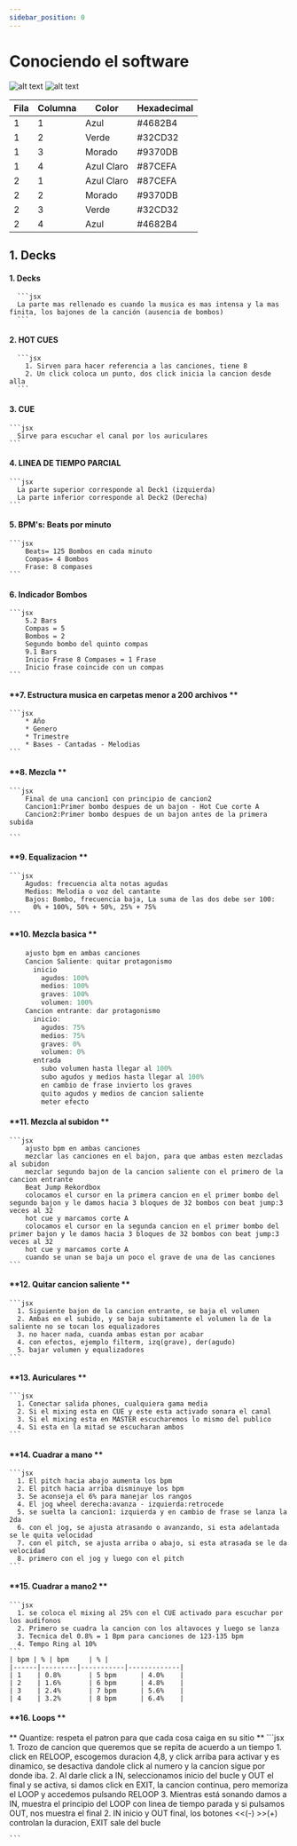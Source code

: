 ```yaml
---
sidebar_position: 0
---
```


# Conociendo el software

![alt text](image.png)
![alt text](image-1.png)

| Fila | Columna | Color     | Hexadecimal |
|------|---------|-----------|-------------|
| 1    | 1       | Azul      | #4682B4     |
| 1    | 2       | Verde     | #32CD32     |
| 1    | 3       | Morado    | #9370DB     |
| 1    | 4       | Azul Claro| #87CEFA     |
| 2    | 1       | Azul Claro| #87CEFA     |
| 2    | 2       | Morado    | #9370DB     |
| 2    | 3       | Verde     | #32CD32     |
| 2    | 4       | Azul      | #4682B4     |


## 1. Decks

  #### **1. Decks**
      ```jsx
      La parte mas rellenado es cuando la musica es mas intensa y la mas finita, los bajones de la canción (ausencia de bombos)
      ```

  #### **2. HOT CUES**
      ```jsx
        1. Sirven para hacer referencia a las canciones, tiene 8
        2. Un click coloca un punto, dos click inicia la cancion desde alla
      ```
  #### **3. CUE**
    ```jsx
      Sirve para escuchar el canal por los auriculares  
    ```
  #### **4. LINEA DE TIEMPO PARCIAL**
    ```jsx
      La parte superior corresponde al Deck1 (izquierda)
      La parte inferior corresponde al Deck2 (Derecha)
    ```
      
  #### **5. BPM's: Beats por minuto**
    ```jsx
        Beats= 125 Bombos en cada minuto
        Compas= 4 Bombos
        Frase: 8 compases
    ```
  
  #### **6. Indicador Bombos**
    ```jsx
        5.2 Bars
        Compas = 5
        Bombos = 2
        Segundo bombo del quinto compas
        9.1 Bars
        Inicio Frase 8 Compases = 1 Frase
        Inicio frase coincide con un compas
    ```
  #### **7. Estructura musica en carpetas menor a 200 archivos **
    ```jsx
        * Año
        * Genero
        * Trimestre
        * Bases - Cantadas - Melodias
    ```
   #### **8. Mezcla **
    ```jsx
        Final de una cancion1 con principio de cancion2
        Cancion1:Primer bombo despues de un bajon - Hot Cue corte A
        Cancion2:Primer bombo despues de un bajon antes de la primera subida

    ```
  #### **9. Equalizacion **
    ```jsx
        Agudos: frecuencia alta notas agudas
        Medios: Melodia o voz del cantante
        Bajos: Bombo, frecuencia baja, La suma de las dos debe ser 100: 
          0% + 100%, 50% + 50%, 25% + 75%
    ```
  #### **10. Mezcla basica **
  ```jsx
      ajusto bpm en ambas canciones
      Cancion Saliente: quitar protagonismo
        inicio
          agudos: 100%
          medios: 100%
          graves: 100%
          volumen: 100%
      Cancion entrante: dar protagonismo
        inicio:
          agudos: 75%
          medios: 75%
          graves: 0%
          volumen: 0%
        entrada
          subo volumen hasta llegar al 100%
          subo agudos y medios hasta llegar al 100%
          en cambio de frase invierto los graves
          quito agudos y medios de cancion saliente
          meter efecto
  ```
#### **11. Mezcla al subidon **
    ```jsx
        ajusto bpm en ambas canciones
        mezclar las canciones en el bajon, para que ambas esten mezcladas al subidon
        mezclar segundo bajon de la cancion saliente con el primero de la cancion entrante
        Beat Jump Rekordbox
        colocamos el cursor en la primera cancion en el primer bombo del segundo bajon y le damos hacia 3 bloques de 32 bombos con beat jump:3 veces al 32
        hot cue y marcamos corte A
        colocamos el cursor en la segunda cancion en el primer bombo del primer bajon y le damos hacia 3 bloques de 32 bombos con beat jump:3 veces al 32
        hot cue y marcamos corte A
        cuando se unan se baja un poco el grave de una de las canciones
    ```
#### **12. Quitar cancion saliente **
    ```jsx
      1. Siguiente bajon de la cancion entrante, se baja el volumen
      2. Ambas en el subido, y se baja subitamente el volumen la de la saliente no se tocan los equalizadores
      3. no hacer nada, cuanda ambas estan por acabar
      4. con efectos, ejemplo filterm, izq(grave), der(agudo)
      5. bajar volumen y equalizadores
    ```
#### **13. Auriculares **
    ```jsx
      1. Conectar salida phones, cualquiera gama media
      2. Si el mixing esta en CUE y este esta activado sonara el canal
      3. Si el mixing esta en MASTER escucharemos lo mismo del publico
      4. Si esta en la mitad se escucharan ambos      
    ```
#### **14. Cuadrar a mano **
    ```jsx
      1. El pitch hacia abajo aumenta los bpm
      2. El pitch hacia arriba disminuye los bpm
      3. Se aconseja el 6% para manejar los rangos
      4. El jog wheel derecha:avanza - izquierda:retrocede
      5. se suelta la cancion1: izquierda y en cambio de frase se lanza la 2da
      6. con el jog, se ajusta atrasando o avanzando, si esta adelantada se le quita velocidad
      7. con el pitch, se ajusta arriba o abajo, si esta atrasada se le da velocidad
      8. primero con el jog y luego con el pitch
    ```
#### **15. Cuadrar a mano2 **
    ```jsx
      1. se coloca el mixing al 25% con el CUE activado para escuchar por los audifonos
      2. Primero se cuadra la cancion con los altavoces y luego se lanza
      3. Tecnica del 0.8% = 1 Bpm para canciones de 123-135 bpm
      4. Tempo Ring al 10%      
    ```
    | bpm | % | bpm     | % |
    |------|---------|-----------|-------------|
    | 1    | 0.8%       | 5 bpm      | 4.0%    |
    | 2    | 1.6%       | 6 bpm      | 4.8%    |
    | 3    | 2.4%       | 7 bpm      | 5.6%    |
    | 4    | 3.2%       | 8 bpm      | 6.4%    |

#### **16. Loops **
  ** Quantize: respeta el patron para que cada cosa caiga en su sitio **
    ```jsx
      1. Trozo de cancion que queremos que se repita de acuerdo a un tiempo 
         1. click en RELOOP, escogemos duracion 4,8, y click arriba para activar y es dinamico, se desactiva dandole click al numero y la cancion sigue por donde iba.
         2. Al darle click a IN, seleccionamos inicio del bucle y OUT el final y se activa, si damos click en EXIT, la cancion continua, pero memoriza el LOOP y accedemos pulsando RELOOP
         3. Mientras está sonando damos a IN, muestra el principio del LOOP con linea de tiempo parada y si pulsamos OUT, nos muestra el final
      2. IN inicio y OUT final, los botones <<(-) >>(+) controlan la duracion, EXIT sale del bucle
     
    ```
